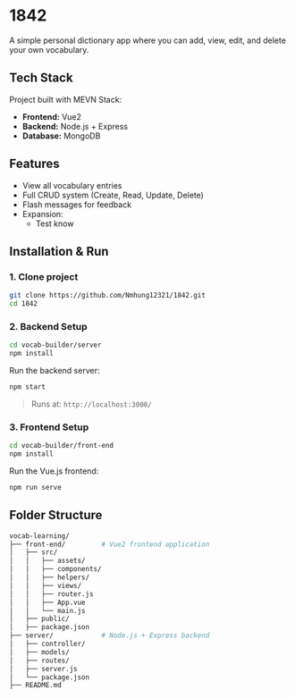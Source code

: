 # 1842

A simple personal dictionary app where you can add, view, edit, and delete your own vocabulary.

## Tech Stack

Project built with MEVN Stack:

- **Frontend:** Vue2
- **Backend:** Node.js + Express
- **Database:** MongoDB

## Features

- View all vocabulary entries
- Full CRUD system (Create, Read, Update, Delete)
- Flash messages for feedback
- Expansion:
  - Test know

## Installation & Run

### 1. Clone project

```bash
git clone https://github.com/Nmhung12321/1842.git
cd 1842
```

### 2. Backend Setup

```bash
cd vocab-builder/server
npm install
```

Run the backend server:

```bash
npm start
```

> Runs at: `http://localhost:3000/`

### 3. Frontend Setup

```bash
cd vocab-builder/front-end
npm install
```

Run the Vue.js frontend:

```bash
npm run serve
```

## Folder Structure

```bash
vocab-learning/
├── front-end/         # Vue2 frontend application
│   ├── src/
│   │   ├── assets/
│   │   ├── components/
│   │   ├── helpers/
│   │   ├── views/
│   │   ├── router.js
│   │   ├── App.vue
│   │   └── main.js
│   ├── public/
│   ├── package.json
├── server/            # Node.js + Express backend
│   ├── controller/
│   ├── models/
│   ├── routes/
│   ├── server.js
│   └── package.json
├── README.md
```

